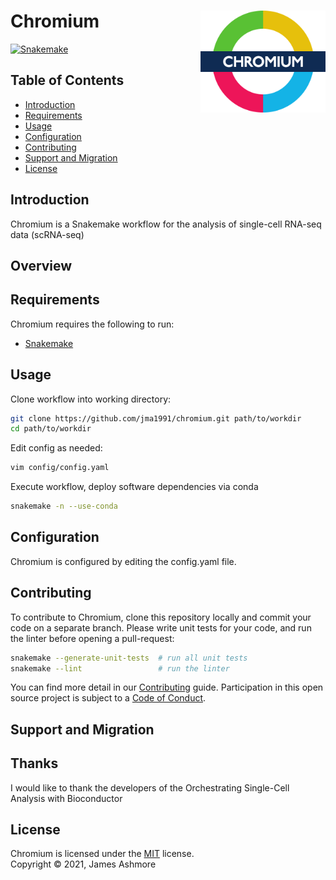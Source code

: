 # Chromium <img align="right" width="200" src="images/roundel.png">

[![Snakemake][shield-snakemake]](https://snakemake.readthedocs.io)

Table of Contents
-----------------

  * [Introduction](#introduction)
  * [Requirements](#requirements)
  * [Usage](#usage)
  * [Configuration](#configuration)
  * [Contributing](#contributing)
  * [Support and Migration](#support-and-migration)
  * [License](#license)

Introduction
------------

Chromium is a Snakemake workflow for the analysis of single-cell RNA-seq data (scRNA-seq)


Overview
--------






Requirements
------------

Chromium requires the following to run:

  * [Snakemake][snakemake]


Usage
-----

Clone workflow into working directory:

```sh
git clone https://github.com/jma1991/chromium.git path/to/workdir
cd path/to/workdir
```

Edit config as needed:

```sh
vim config/config.yaml
```

Execute workflow, deploy software dependencies via conda

```sh
snakemake -n --use-conda
```

Configuration
-------------

Chromium is configured by editing the config.yaml file.

Contributing
------------

To contribute to Chromium, clone this repository locally and commit your code on a separate branch. Please write unit tests for your code, and run the linter before opening a pull-request:

```sh
snakemake --generate-unit-tests  # run all unit tests
snakemake --lint                 # run the linter
```

You can find more detail in our [Contributing](CONTRIBUTING.md) guide. Participation in this open source project is subject to a [Code of Conduct](CODE_OF_CONDUCT.md).

Support and Migration
---------------------



Thanks
------

I would like to thank the developers of the Orchestrating Single-Cell Analysis with Bioconductor



License
-------

Chromium is licensed under the [MIT](LICENSE.md) license.  
Copyright &copy; 2021, James Ashmore





[snakemake]: https://snakemake.readthedocs.io/en/stable/
[shield-snakemake]: https://img.shields.io/badge/snakemake-brightgreen.svg
